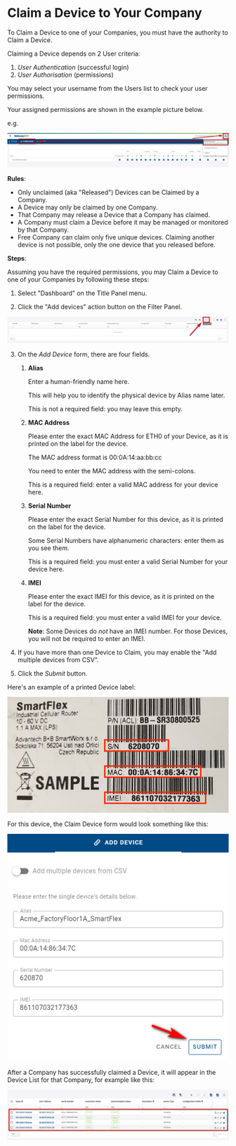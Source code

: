 # Claim a Device to Your Company

To Claim a Device to one of your Companies, you must have the authority to Claim a Device. 

Claiming a Device depends on 2 User criteria: 

1. *User Authentication* (successful login)
2. *User Authorisation* (permissions) 

You may select your username from the Users list to check your user permissions.

Your assigned permissions are shown in the example picture below.

e.g. 

![permissions](./permissions_user.png)

**Rules**: 

- Only unclaimed (aka "Released") Devices can be Claimed by a Company.
- A Device may only be claimed by one Company. 
- That Company may release a Device that a Company has claimed. 
- A Company must claim a Device before it may be managed or monitored by that Company. 
- Free Company can claim only five unique devices. Claiming another device is not possible, only the one device that you released before.

**Steps**: 

Assuming you have the required permissions, you may Claim a Device to one of your Companies by following these steps: 

1. Select "Dashboard" on the Title Panel menu. 

2. Click the "Add devices" action button on the Filter Panel.

![Claim Device](./add_device.png) 

3. On the *Add Device* form, there are four fields.

   1. **Alias**

      Enter a human-friendly name here. 

      This will help you to identify the physical device by Alias name later. 

      This is not a required field: you may leave this empty.  

   2. **MAC Address**

      Please enter the exact MAC Address for ETH0 of your Device, as it is printed on the label for the device. 

      The MAC address format is 00:0A:14:aa:bb:cc

      You need to enter the MAC address with the semi-colons.

      This is a required field: enter a valid MAC address for your device here.

   3. **Serial Number**

      Please enter the exact Serial Number for this device, as it is printed on the label for the device.

      Some Serial Numbers have alphanumeric characters: enter them as you see them. 

      This is a required field: you must enter a valid Serial Number for your device here. 

   4. **IMEI**

      Please enter the exact IMEI for this device, as it is printed on the label for the device.

      This is a required field: you must enter a valid IMEI for your device.

      **Note**: Some Devices do _not_ have an IMEI number. For those Devices, you will not be required to enter an IMEI. 

4. If you have more than one Device to Claim, you may enable the "Add multiple devices from CSV".

5. Click the *Submit* button.

Here's an example of a printed Device label: 

![label](./04_deviceLabel.png)

For this device, the Claim Device form would look something like this:

![filledForm](./FormLabel.png) 


After a Company has successfully claimed a Device, it will appear in the Device List for that Company, for example like this: 

![claimedDevice](./added-device.png)